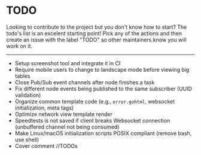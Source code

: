 # TODO

Looking to contribute to the project but you don't know how to start? The todo's list is an excelent starting point! Pick any of the actions and then create an issue with the label "TODO" so other maintainers know you will work on it.

---

- Setup screenshot tool and integrate it in CI
- Require mobile users to change to landscape mode before viewing big tables
- Close Pub/Sub event channels after node finishes a task
- Fix different node events being published to the same subscriber (UUID validation)
- Organize common template code (e.g., `error.gohtml`, websocket initialization, meta tags)
- Optimize network view template render
- Speedtests is not saved if client breaks Websocket connection (unbuffered channel not being consumed)
- Make Linux/macOS initialization scripts POSIX compliant (remove bash, use shell) 
- Cover comment //TODOs